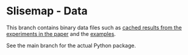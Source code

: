 # Slisemap - Data

This branch contains binary data files such as [cached results from the experiments in the paper](results) and the [examples](examples).

See the main branch for the actual Python package.
